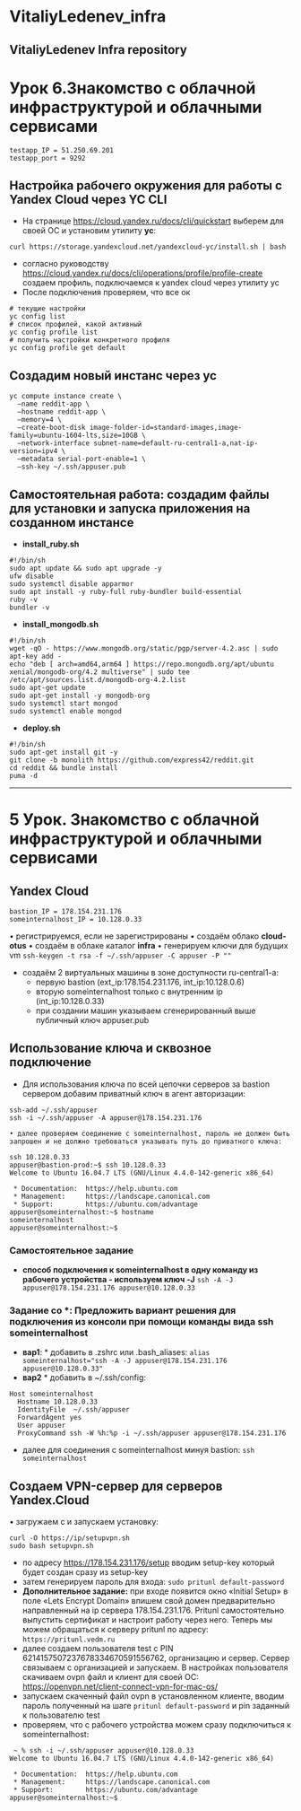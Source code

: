 # VitaliyLedenev_infra
VitaliyLedenev Infra repository
---

# Урок 6.Знакомство с облачной инфраструктурой и облачными сервисами

```
testapp_IP = 51.250.69.201
testapp_port = 9292
```
## Настройка рабочего окружения для работы с Yandex Cloud через YC CLI
* На странице https://cloud.yandex.ru/docs/cli/quickstart выберем  для своей ОС и установим утилиту **yc**:

`curl https://storage.yandexcloud.net/yandexcloud-yc/install.sh | bash`

* согласно руководству https://cloud.yandex.ru/docs/cli/operations/profile/profile-create создаем профиль, подключаемся  к yandex cloud через утилиту yc
* После подключения проверяем, что все ок
```
# текущие настройки
yc config list
# список профилей, какой активный
yc config profile list
# получить настройки конкретного профиля
yc config profile get default
```

## Создадим новый инстанс через yc
```
yc compute instance create \
  —name reddit-app \
  —hostname reddit-app \
  —memory=4 \
  —create-boot-disk image-folder-id=standard-images,image-family=ubuntu-1604-lts,size=10GB \
  —network-interface subnet-name=default-ru-central1-a,nat-ip-version=ipv4 \
  —metadata serial-port-enable=1 \
  —ssh-key ~/.ssh/appuser.pub
```


## Самостоятельная работа: создадим файлы для установки и запуска приложения на созданном инстансе
* **install_ruby.sh**
```
#!/bin/sh
sudo apt update && sudo apt upgrade -y
ufw disable
sudo systemctl disable apparmor
sudo apt install -y ruby-full ruby-bundler build-essential
ruby -v
bundler -v
```
* **install_mongodb.sh**
```
#!/bin/sh
wget -qO - https://www.mongodb.org/static/pgp/server-4.2.asc | sudo apt-key add -
echo "deb [ arch=amd64,arm64 ] https://repo.mongodb.org/apt/ubuntu xenial/mongodb-org/4.2 multiverse" | sudo tee /etc/apt/sources.list.d/mongodb-org-4.2.list
sudo apt-get update
sudo apt-get install -y mongodb-org
sudo systemctl start mongod
sudo systemctl enable mongod
```
* **deploy.sh**
```
#!/bin/sh
sudo apt-get install git -y
git clone -b monolith https://github.com/express42/reddit.git
cd reddit && bundle install
puma -d
```



---




# 5 Урок. Знакомство с облачной инфраструктурой и облачными сервисами
## Yandex Cloud
```
bastion_IP = 178.154.231.176
someinternalhost_IP = 10.128.0.33
```

• регистрируемся, если не зарегистрированы
• создаём облако **cloud-otus**
• создаём в облаке каталог **infra**
• генерируем ключи для будущих vm
`ssh-keygen -t rsa -f ~/.ssh/appuser -C appuser -P ""`
* создаём 2 виртуальных машины в  зоне доступности ru-central1-a:
	* первую bastion (ext_ip:178.154.231.176, int_ip:10.128.0.6)
	* вторую someinternalhost только с внутренним ip (int_ip:10.128.0.33)
	* при создании машин указываем сгенерированный выше публичный ключ appuser.pub

## Использование ключа и сквозное подключение
* Для использования ключа по всей цепочки серверов за bastion сервером  добавим приватный ключ в агент авторизации:
```
ssh-add ~/.ssh/appuser
ssh -i ~/.ssh/appuser -A appuser@178.154.231.176
```
	• далее проверяем соединение с someinternalhost, пароль не должен быть запрошен и не должно требоваться указывать путь до приватного ключа:
```
ssh 10.128.0.33
appuser@bastion-prod:~$ ssh 10.128.0.33
Welcome to Ubuntu 16.04.7 LTS (GNU/Linux 4.4.0-142-generic x86_64)

 * Documentation:  https://help.ubuntu.com
 * Management:     https://landscape.canonical.com
 * Support:        https://ubuntu.com/advantage
appuser@someinternalhost:~$ hostname
someinternalhost
appuser@someinternalhost:~$
```

### Самостоятельное задание
* **способ подключения к someinternalhost в одну команду из рабочего устройства - используем ключ -J**
`ssh -A -J appuser@178.154.231.176 appuser@10.128.0.33`
### Задание со *: Предложить вариант решения для подключения из консоли при помощи команды вида ssh someinternalhost
* **вар1**:
		* добавить в .zshrc или .bash_aliases:
	`alias someinternalhost="ssh -A -J appuser@178.154.231.176 appuser@10.128.0.33"`
* **вар2**
		* добавить в  ~/.ssh/config:
```
Host someinternalhost
  Hostname 10.128.0.33
  IdentityFile  ~/.ssh/appuser
  ForwardAgent yes
  User appuser
  ProxyCommand ssh -W %h:%p -i ~/.ssh/appuser appuser@178.154.231.176
```

* далее для соединения c someinternalhost минуя bastion:
`ssh someinternalhost`
## Создаем VPN-сервер для серверов Yandex.Cloud
• загружаем с и запускаем установку:
```
curl -O https://ip/setupvpn.sh
sudo bash setupvpn.sh
```
* по адресу https://178.154.231.176/setup вводим  setup-key который будет создан сразу из setup-key
* затем генерируем пароль для входа:
`sudo pritunl default-password`
* **Дополнительное задание:** при входе появится окно «Initial Setup» в поле «Lets Encrypt Domain»  впишем свой домен предварительно направленный на ip сервера  178.154.231.176. Pritunl самостоятельно выпустить сертификат и настроит работу через него. Теперь мы можем обращаться к серверу pritunl по адресу:
`https://pritunl.vedm.ru`
* далее создаем пользователя test с PIN 6214157507237678334670591556762, организацию и сервер. Сервер связываем с организацией и запускаем. В настройках пользователя скачиваем ovpn файл и клиент для своей ОС: https://openvpn.net/client-connect-vpn-for-mac-os/
* запускаем скаченный файл ovpn в установленном клиенте, вводим пароль полученный на шаге `pritunl default-password` и pin заданный к пользователю test
* проверяем, что с рабочего устройства можем сразу подключиться к someinternalhost:
```
 ~ % ssh -i ~/.ssh/appuser appuser@10.128.0.33
Welcome to Ubuntu 16.04.7 LTS (GNU/Linux 4.4.0-142-generic x86_64)

 * Documentation:  https://help.ubuntu.com
 * Management:     https://landscape.canonical.com
 * Support:        https://ubuntu.com/advantage
appuser@someinternalhost:~$
```
